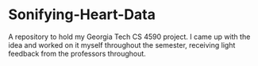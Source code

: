 # Sonifying-Heart-Data
A repository to hold my Georgia Tech CS 4590 project. I came up with the idea and worked on it myself throughout the semester, receiving light feedback from the professors throughout.
